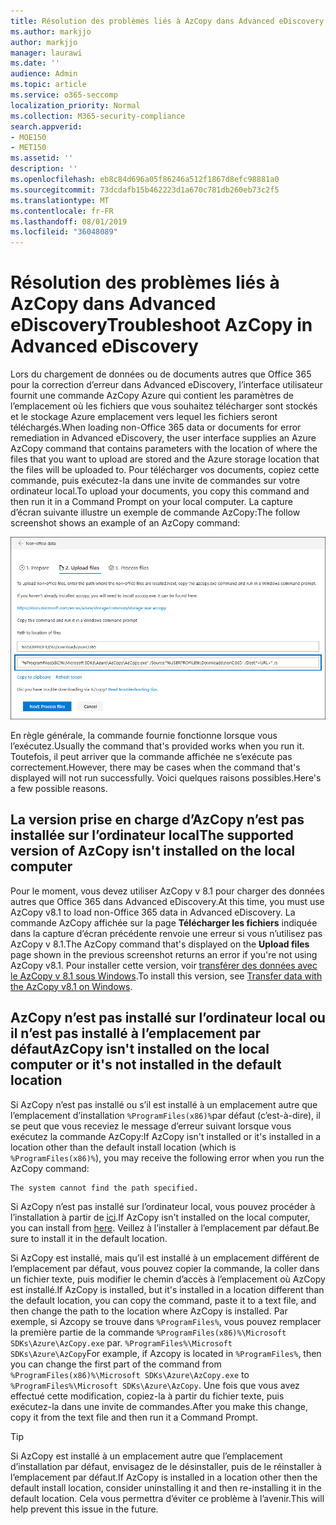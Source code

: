 ```yaml
---
title: Résolution des problèmes liés à AzCopy dans Advanced eDiscovery
ms.author: markjjo
author: markjjo
manager: laurawi
ms.date: ''
audience: Admin
ms.topic: article
ms.service: o365-seccomp
localization_priority: Normal
ms.collection: M365-security-compliance
search.appverid:
- MOE150
- MET150
ms.assetid: ''
description: ''
ms.openlocfilehash: eb8c84d696a05f86246a512f1867d8efc98881a0
ms.sourcegitcommit: 73dcdafb15b462223d1a670c781db260eb73c2f5
ms.translationtype: MT
ms.contentlocale: fr-FR
ms.lasthandoff: 08/01/2019
ms.locfileid: "36048089"
---
```

# <a name="troubleshoot-azcopy-in-advanced-ediscovery"></a><span data-ttu-id="03423-102">Résolution des problèmes liés à AzCopy dans Advanced eDiscovery</span><span class="sxs-lookup"><span data-stu-id="03423-102">Troubleshoot AzCopy in Advanced eDiscovery</span></span>

<span data-ttu-id="03423-103">Lors du chargement de données ou de documents autres que Office 365 pour la correction d’erreur dans Advanced eDiscovery, l’interface utilisateur fournit une commande AzCopy Azure qui contient les paramètres de l’emplacement où les fichiers que vous souhaitez télécharger sont stockés et le stockage Azure emplacement vers lequel les fichiers seront téléchargés.</span><span class="sxs-lookup"><span data-stu-id="03423-103">When loading non-Office 365 data or documents for error remediation in Advanced eDiscovery, the user interface supplies an Azure AzCopy command that contains parameters with the location of where the files that you want to upload are stored and the Azure storage location that the files will be uploaded to.</span></span> <span data-ttu-id="03423-104">Pour télécharger vos documents, copiez cette commande, puis exécutez-la dans une invite de commandes sur votre ordinateur local.</span><span class="sxs-lookup"><span data-stu-id="03423-104">To upload your documents, you copy this command and then run it in a Command Prompt on your local computer.</span></span>  <span data-ttu-id="03423-105">La capture d’écran suivante illustre un exemple de commande AzCopy:</span><span class="sxs-lookup"><span data-stu-id="03423-105">The follow screenshot shows an example of an AzCopy command:</span></span>

![Télécharger des fichiers non-Office 365](../media/46ba68f6-af11-4e70-bb91-5fc7973516e3.png)

<span data-ttu-id="03423-107">En règle générale, la commande fournie fonctionne lorsque vous l’exécutez.</span><span class="sxs-lookup"><span data-stu-id="03423-107">Usually the command that's provided works when you run it.</span></span> <span data-ttu-id="03423-108">Toutefois, il peut arriver que la commande affichée ne s’exécute pas correctement.</span><span class="sxs-lookup"><span data-stu-id="03423-108">However, there may be cases when the command that's displayed will not run successfully.</span></span> <span data-ttu-id="03423-109">Voici quelques raisons possibles.</span><span class="sxs-lookup"><span data-stu-id="03423-109">Here's a few possible reasons.</span></span>

## <a name="the-supported-version-of-azcopy-isnt-installed-on-the-local-computer"></a><span data-ttu-id="03423-110">La version prise en charge d’AzCopy n’est pas installée sur l’ordinateur local</span><span class="sxs-lookup"><span data-stu-id="03423-110">The supported version of AzCopy isn't installed on the local computer</span></span>

<span data-ttu-id="03423-111">Pour le moment, vous devez utiliser AzCopy v 8.1 pour charger des données autres que Office 365 dans Advanced eDiscovery.</span><span class="sxs-lookup"><span data-stu-id="03423-111">At this time, you must use AzCopy v8.1 to load non-Office 365 data in Advanced eDiscovery.</span></span> <span data-ttu-id="03423-112">La commande AzCopy affichée sur la page **Télécharger les fichiers** indiquée dans la capture d’écran précédente renvoie une erreur si vous n’utilisez pas AzCopy v 8.1.</span><span class="sxs-lookup"><span data-stu-id="03423-112">The AzCopy command that's displayed on the **Upload files** page shown in the previous screenshot returns an error if you're not using AzCopy v8.1.</span></span> <span data-ttu-id="03423-113">Pour installer cette version, voir [transférer des données avec le AzCopy v 8.1 sous Windows](https://docs.microsoft.com/previous-versions/azure/storage/storage-use-azcopy).</span><span class="sxs-lookup"><span data-stu-id="03423-113">To install this version, see [Transfer data with the AzCopy v8.1 on Windows](https://docs.microsoft.com/previous-versions/azure/storage/storage-use-azcopy).</span></span>

## <a name="azcopy-isnt-installed-on-the-local-computer-or-its-not-installed-in-the-default-location"></a><span data-ttu-id="03423-114">AzCopy n’est pas installé sur l’ordinateur local ou il n’est pas installé à l’emplacement par défaut</span><span class="sxs-lookup"><span data-stu-id="03423-114">AzCopy isn't installed on the local computer or it's not installed in the default location</span></span>

<span data-ttu-id="03423-115">Si AzCopy n’est pas installé ou s’il est installé à un emplacement autre que l’emplacement d’installation `%ProgramFiles(x86)%`par défaut (c’est-à-dire), il se peut que vous receviez le message d’erreur suivant lorsque vous exécutez la commande AzCopy:</span><span class="sxs-lookup"><span data-stu-id="03423-115">If AzCopy isn't installed or it's installed in a location other than the default install location (which is `%ProgramFiles(x86)%`), you may receive the following error when you run the AzCopy command:</span></span>

    The system cannot find the path specified.

<span data-ttu-id="03423-116">Si AzCopy n’est pas installé sur l’ordinateur local, vous pouvez procéder à l’installation à partir de [ici](https://docs.microsoft.com/previous-versions/azure/storage/storage-use-azcopy).</span><span class="sxs-lookup"><span data-stu-id="03423-116">If AzCopy isn't installed on the local computer, you can install from [here](https://docs.microsoft.com/previous-versions/azure/storage/storage-use-azcopy).</span></span> <span data-ttu-id="03423-117">Veillez à l’installer à l’emplacement par défaut.</span><span class="sxs-lookup"><span data-stu-id="03423-117">Be sure to install it in the default location.</span></span>

<span data-ttu-id="03423-118">Si AzCopy est installé, mais qu’il est installé à un emplacement différent de l’emplacement par défaut, vous pouvez copier la commande, la coller dans un fichier texte, puis modifier le chemin d’accès à l’emplacement où AzCopy est installé.</span><span class="sxs-lookup"><span data-stu-id="03423-118">If AzCopy is installed, but it's installed in a location different than the default location, you can copy the command, paste it to a text file, and then change the path to the location where AzCopy is installed.</span></span> <span data-ttu-id="03423-119">Par exemple, si Azcopy se trouve dans `%ProgramFiles%`, vous pouvez remplacer la première partie de la commande `%ProgramFiles(x86)%\Microsoft SDKs\Azure\AzCopy.exe` par. `%ProgramFiles%\Microsoft SDKs\Azure\AzCopy`</span><span class="sxs-lookup"><span data-stu-id="03423-119">For example, if Azcopy is located in `%ProgramFiles%`, then you can change the first part of the command from `%ProgramFiles(x86)%\Microsoft SDKs\Azure\AzCopy.exe` to `%ProgramFiles%\Microsoft SDKs\Azure\AzCopy`.</span></span> <span data-ttu-id="03423-120">Une fois que vous avez effectué cette modification, copiez-la à partir du fichier texte, puis exécutez-la dans une invite de commandes.</span><span class="sxs-lookup"><span data-stu-id="03423-120">After you make this change, copy it from the text file and then run it a Command Prompt.</span></span>

> [!TIP]
> <span data-ttu-id="03423-121">Si AzCopy est installé à un emplacement autre que l’emplacement d’installation par défaut, envisagez de le désinstaller, puis de le réinstaller à l’emplacement par défaut.</span><span class="sxs-lookup"><span data-stu-id="03423-121">If AzCopy is installed in a location other then the default install location, consider uninstalling it and then re-installing it in the default location.</span></span> <span data-ttu-id="03423-122">Cela vous permettra d’éviter ce problème à l’avenir.</span><span class="sxs-lookup"><span data-stu-id="03423-122">This will help prevent this issue in the future.</span></span>
